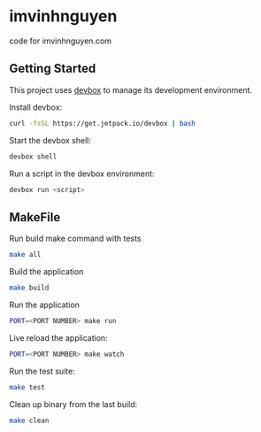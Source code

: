 # imvinhnguyen

code for imvinhnguyen.com

## Getting Started

This project uses [devbox](https://github.com/jetify-com/devbox) to manage its development environment.

Install devbox:

```sh
curl -fsSL https://get.jetpack.io/devbox | bash
```

Start the devbox shell:

```sh
devbox shell
```

Run a script in the devbox environment:

```sh
devbox run <script>
```

## MakeFile

Run build make command with tests

```bash
make all
```

Build the application

```bash
make build
```

Run the application

```bash
PORT=<PORT NUMBER> make run
```

Live reload the application:

```bash
PORT=<PORT NUMBER> make watch
```

Run the test suite:

```bash
make test
```

Clean up binary from the last build:

```bash
make clean
```
